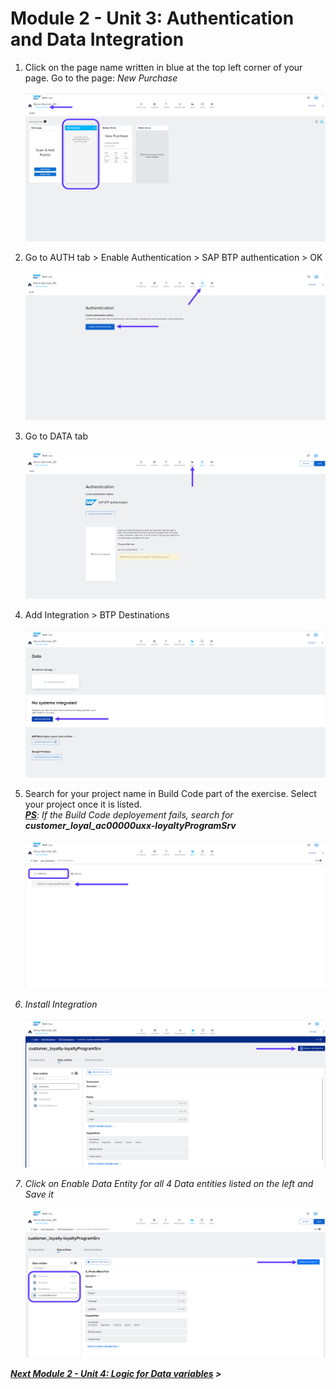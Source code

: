 # Module 2 - Unit 3: Authentication and Data Integration  



1. Click on the page name written in blue at the top left corner of your page. Go to the page: *New Purchase*<br><br>
![](./Images/252-3_Screenshot_109.png)

2. Go to AUTH tab > Enable Authentication > SAP BTP authentication > OK<br><br>
![](./Images/252-3_Screenshot_110.png)

3. Go to DATA tab<br><br>
![](./Images/252-3_Screenshot_111.png)

4. Add Integration > BTP Destinations<br><br>
![](./Images/252-3_Screenshot_112.png)

5. Search for your project name in Build Code part of the exercise. Select your project once it is listed. <br>
<b><i><u>PS</b></u>: If the Build Code deployement fails, search for <b>customer_loyal_ac00000uxx-loyaltyProgramSrv</b><br><br>
![](./Images/252-3_Screenshot_113.png)

6. Install Integration<br><br>
![](./Images/252-3_Screenshot_114.png)

7. Click on Enable Data Entity for all 4 Data entities listed on the left and Save it<br><br>
![](./Images/252-3_Screenshot_115.png)



**[Next Module 2 - Unit 4: Logic for Data variables](./252-4_Logic_for_Data_Variables.md) >**


